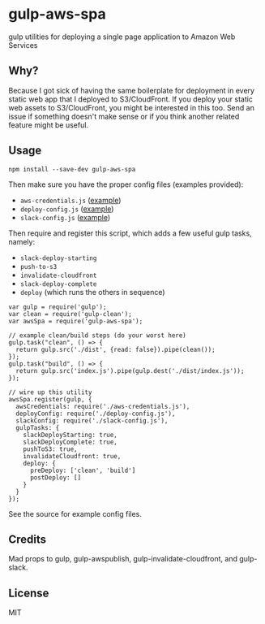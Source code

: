 # gulp-aws-spa
gulp utilities for deploying a single page application to Amazon Web Services

## Why?
Because I got sick of having the same boilerplate for deployment in every static web app that I deployed to S3/CloudFront.  If you deploy your static web assets to S3/CloudFront, you might be interested in this too.  Send an issue if something doesn't make sense or if you think another related feature might be useful.

## Usage

```
npm install --save-dev gulp-aws-spa
```

Then make sure you have the proper config files (examples provided):

* `aws-credentials.js` ([example](example-aws-credentials.js))
* `deploy-config.js` ([example](example-deploy-config.js))
* `slack-config.js` ([example](example-slack-config.js))

Then require and register this script, which adds a few useful gulp tasks, namely:

* `slack-deploy-starting`
* `push-to-s3`
* `invalidate-cloudfront`
* `slack-deploy-complete`
* `deploy` (which runs the others in sequence)

```
var gulp = require('gulp');
var clean = require('gulp-clean');
var awsSpa = require('gulp-aws-spa');

// example clean/build steps (do your worst here)
gulp.task("clean", () => {
  return gulp.src('./dist', {read: false}).pipe(clean());
});
gulp.task("build", () => {
  return gulp.src('index.js').pipe(gulp.dest('./dist/index.js'));
});

// wire up this utility
awsSpa.register(gulp, {
  awsCredentials: require('./aws-credentials.js'),
  deployConfig: require('./deploy-config.js'),
  slackConfig: require('./slack-config.js'),
  gulpTasks: {
    slackDeployStarting: true,
    slackDeployComplete: true,
    pushToS3: true,
    invalidateCloudfront: true,
    deploy: {
      preDeploy: ['clean', 'build']
      postDeploy: []
    }
  }
});
```

See the source for example config files.

## Credits
Mad props to gulp, gulp-awspublish, gulp-invalidate-cloudfront, and gulp-slack.

## License
MIT

